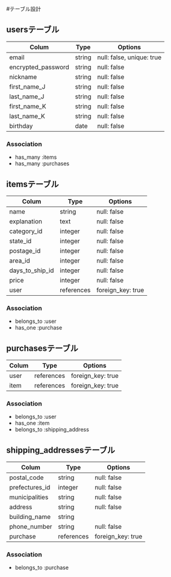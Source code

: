 #テーブル設計

## usersテーブル

|  Colum                |  Type    |  Options                    |
|  -------------------  |  ------  |  -------------------------  |
|  email                |  string  |  null: false, unique: true  |
|  encrypted_password   |  string  |  null: false                |
|  nickname             |  string  |  null: false                |
|  first_name_J         |  string  |  null: false                |
|  last_name_J          |  string  |  null: false                |
|  first_name_K         |  string  |  null: false                |
|  last_name_K          |  string  |  null: false                |
|  birthday             |  date    |  null: false                |

### Association
- has_many :items
- has_many :purchases


## itemsテーブル

|  Colum            |  Type        |  Options            |
|  ---------------  |  ----------  |  -----------------  |
|  name             |  string      |  null: false        |
|  explanation      |  text        |  null: false        |
|  category_id      |  integer     |  null: false        |
|  state_id         |  integer     |  null: false        |
|  postage_id       |  integer     |  null: false        |
|  area_id          |  integer     |  null: false        |
|  days_to_ship_id  |  integer     |  null: false        |
|  price            |  integer     |  null: false        |
|  user             |  references  |  foreign_key: true  |

### Association
- belongs_to :user
- has_one :purchase


## purchasesテーブル

|  Colum          |  Type        |  Options            |
|  -------------  |  ----------  |  -----------------  |
|  user           |  references  |  foreign_key: true  |
|  item           |  references  |  foreign_key: true  |

### Association
- belongs_to :user
- has_one :item
- belongs_to :shipping_address


## shipping_addressesテーブル

|  Colum           |  Type        |  Options            |
|  --------------  |  ----------  |  -----------------  |
|  postal_code     |  string      |  null: false        |
|  prefectures_id  |  integer     |  null: false        |
|  municipalities  |  string      |  null: false        |
|  address         |  string      |  null: false        |
|  building_name   |  string      |                     |
|  phone_number    |  string      |  null: false        |
|  purchase        |  references  |  foreign_key: true  |

### Association
- belongs_to :purchase